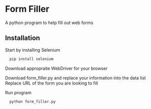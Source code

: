 # Form Filler

A python program to help fill out web forms



## Installation

Start by installing Selenium

```bash
  pip install selenium
```
    
Download appropraite WebDriver for your browser

Download form_filler.py and replace your information into the data list
Replace URL of the form you are looking to fill 

Run program 

```bash
  python form_filler.py
```
